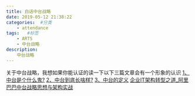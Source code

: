```yaml
---
title: 白话中台战略
date: 2019-05-12 21:38:22
categories:  #分类
    - attendance
tags:   #标签
    - ARTS
    - 中台战略
description: 
    中台战略
---
```

关于中台战略，我想如果你能认证的读一下以下三篇文章会有一个形象的认识
[1、中台是个什么鬼?](https://mp.weixin.qq.com/s/HkdIwtTA-GB6Qz5Q8UyrBw)
[2、中台到底长啥样?](https://mp.weixin.qq.com/s/hFB9RwV15PJly606gJhoGQ)
[3、中台的定义](https://mp.weixin.qq.com/s/-yfMCMzfljjxJx7dSPL_5A)
[企业IT架构转型之道_阿里巴巴中台战略思想与架构实战](/file/AliZT.pdf)
